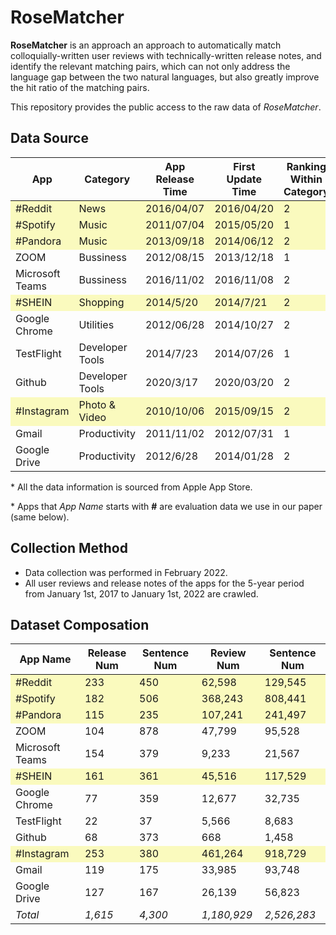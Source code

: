 # RoseMatcher

**RoseMatcher** is an approach an approach to automatically match colloquially-written user reviews with technically-written release notes, and identify the relevant matching pairs, which can not only address the language gap between the two natural languages, but also greatly improve the hit ratio of the matching pairs.

This repository provides the public access to the raw data of *RoseMatcher*.

## Data Source

<table>
<thead>
  <tr>
    <th>App</th>
    <th>Category</th>
    <th>App Release Time</th>
    <th>First Update Time</th>
    <th>Ranking Within Category</th>
  </tr>
</thead>
<tbody>
  <tr>
    <td bgcolor="fafabe">#Reddit</td>
    <td bgcolor="fafabe">News</td>
    <td bgcolor="fafabe">2016/04/07</td>
    <td bgcolor="fafabe">2016/04/20</td>
    <td bgcolor="fafabe">2</td>
  </tr>
  <tr>
    <td bgcolor="fafabe">#Spotify</td>
    <td bgcolor="fafabe">Music</td>
    <td bgcolor="fafabe">2011/07/04</td>
    <td bgcolor="fafabe">2015/05/20</td>
    <td bgcolor="fafabe">1</td>
  </tr>
  <tr>
    <td bgcolor="fafabe">#Pandora</td>
    <td bgcolor="fafabe">Music</td>
    <td bgcolor="fafabe">2013/09/18</td>
    <td bgcolor="fafabe">2014/06/12</td>
    <td bgcolor="fafabe">2</td>
  </tr>
  <tr>
    <td>ZOOM</td>
    <td>Bussiness</td>
    <td>2012/08/15</td>
    <td>2013/12/18</td>
    <td>1</td>
  </tr>
  <tr>
    <td>Microsoft Teams</td>
    <td>Bussiness</td>
    <td>2016/11/02</td>
    <td>2016/11/08</td>
    <td>2</td>
  </tr>
  <tr>
    <td bgcolor="fafabe">#SHEIN</td>
    <td bgcolor="fafabe">Shopping</td>
    <td bgcolor="fafabe">2014/5/20</td>
    <td bgcolor="fafabe">2014/7/21</td>
    <td bgcolor="fafabe">2</td>
  </tr>
  <tr>
    <td>Google Chrome</td>
    <td>Utilities</td>
    <td>2012/06/28</td>
    <td>2014/10/27</td>
    <td>2</td>
  </tr>
  <tr>
    <td>TestFlight</td>
    <td>Developer Tools</td>
    <td>2014/7/23</td>
    <td>2014/07/26</td>
    <td>1</td>
  </tr>
  <tr>
    <td>Github</td>
    <td>Developer Tools</td>
    <td>2020/3/17</td>
    <td>2020/03/20</td>
    <td>2</td>
  </tr>
  <tr>
    <td bgcolor="fafabe">#Instagram</td>
    <td bgcolor="fafabe">Photo &amp; Video</td>
    <td bgcolor="fafabe">2010/10/06</td>
    <td bgcolor="fafabe">2015/09/15</td>
    <td bgcolor="fafabe">2</td>
  </tr>
  <tr>
    <td>Gmail</td>
    <td>Productivity</td>
    <td>2011/11/02</td>
    <td>2012/07/31</td>
    <td>1</td>
  </tr>
  <tr>
    <td>Google Drive</td>
    <td>Productivity</td>
    <td>2012/6/28</td>
    <td>2014/01/28</td>
    <td>2</td>
  </tr>
</tbody>
</table>

\* All the data information is sourced from Apple App Store.

\* Apps that *App Name* starts with **#** are evaluation data we use in our paper (same below).

## Collection Method

* Data collection was performed in February 2022.
* All user reviews and release notes of the apps for the 5-year period from January 1st, 2017 to January 1st, 2022 are crawled. 

## Dataset Composation

<table>
<thead>
  <tr>
    <th>App Name</th>
    <th>Release Num</th>
    <th>Sentence Num</th>
    <th>Review Num</th>
    <th>Sentence Num</th>
  </tr>
</thead>
<tbody>
  <tr>
    <td bgcolor="fafabe">#Reddit</td>
    <td bgcolor="fafabe">233</td>
    <td bgcolor="fafabe">450</td>
    <td bgcolor="fafabe">62,598</td>
    <td bgcolor="fafabe">129,545</td>
  </tr>
  <tr>
    <td bgcolor="fafabe">#Spotify</td>
    <td bgcolor="fafabe">182</td>
    <td bgcolor="fafabe">506</td>
    <td bgcolor="fafabe">368,243</td>
    <td bgcolor="fafabe">808,441</td>
  </tr>
  <tr>
    <td bgcolor="fafabe">#Pandora</td>
    <td bgcolor="fafabe">115</td>
    <td bgcolor="fafabe">235</td>
    <td bgcolor="fafabe">107,241</td>
    <td bgcolor="fafabe">241,497</td>
  </tr>
  <tr>
    <td>ZOOM</td>
    <td>104</td>
    <td>878</td>
    <td>47,799</td>
    <td>95,528</td>
  </tr>
  <tr>
    <td>Microsoft Teams</td>
    <td>154</td>
    <td>379</td>
    <td>9,233</td>
    <td>21,567</td>
  </tr>
  <tr>
    <td bgcolor="fafabe">#SHEIN</td>
    <td bgcolor="fafabe">161</td>
    <td bgcolor="fafabe">361</td>
    <td bgcolor="fafabe">45,516</td>
    <td bgcolor="fafabe">117,529</td>
  </tr>
  <tr>
    <td>Google Chrome</td>
    <td>77</td>
    <td>359</td>
    <td>12,677</td>
    <td>32,735</td>
  </tr>
  <tr>
    <td>TestFlight</td>
    <td>22</td>
    <td>37</td>
    <td>5,566</td>
    <td>8,683</td>
  </tr>
  <tr>
    <td>Github</td>
    <td>68</td>
    <td>373</td>
    <td>668</td>
    <td>1,458</td>
  </tr>
  <tr>
    <td bgcolor="fafabe">#Instagram</td>
    <td bgcolor="fafabe">253</td>
    <td bgcolor="fafabe">380</td>
    <td bgcolor="fafabe">461,264</td>
    <td bgcolor="fafabe">918,729</td>
  </tr>
  <tr>
    <td>Gmail</td>
    <td>119</td>
    <td>175</td>
    <td>33,985</td>
    <td>93,748</td>
  </tr>
  <tr>
    <td>Google Drive</td>
    <td>127</td>
    <td>167</td>
    <td>26,139</td>
    <td>56,823</td>
  </tr>
  <tr>
    <td><i>Total</i></td>
    <td><i>1,615</td>
    <td><i>4,300</td>
    <td><i>1,180,929</td>
    <td><i>2,526,283</td>
  </tr>
</tbody>
</table>